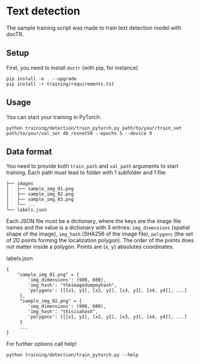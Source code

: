 # Text detection

The sample training script was made to train text detection model with docTR.

## Setup

First, you need to install `doctr` (with pip, for instance)

```shell
pip install -e . --upgrade
pip install -r training/requirements.txt
```

## Usage

You can start your training in PyTorch:

```shell
python training/detection/train_pytorch.py path/to/your/train_set path/to/your/val_set db_resnet50 --epochs 5 --device 0
```

## Data format

You need to provide both `train_path` and `val_path` arguments to start training. 
Each path must lead to folder with 1 subfolder and 1 file:

```shell
├── images
│   ├── sample_img_01.png
│   ├── sample_img_02.png
│   ├── sample_img_03.png   
│   └── ...
└── labels.json
```

Each JSON file must be a dictionary, where the keys are the image file names and the value is a dictionary with 3 entries: `img_dimensions` (spatial shape of the image), `img_hash` (SHA256 of the image file), `polygons` (the set of 2D points forming the localization polygon).
The order of the points does not matter inside a polygon. Points are (x, y) absolutes coordinates.

labels.json
```shell
{
    "sample_img_01.png" = {
        'img_dimensions': (900, 600),
        'img_hash': "theimagedumpmyhash",
        'polygons': [[[x1, y1], [x2, y2], [x3, y3], [x4, y4]], ...]
     },
     "sample_img_02.png" = {
        'img_dimensions': (900, 600),
        'img_hash': "thisisahash",
        'polygons': [[[x1, y1], [x2, y2], [x3, y3], [x4, y4]], ...]
     }
     ...
}
```

For further options call help!

```shell
python training/detection/train_pytorch.py --help
```
